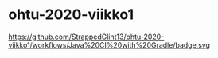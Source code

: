 # ohtu-2020-viikko1

https://github.com/StrappedGlint13/ohtu-2020-viikko1/workflows/Java%20CI%20with%20Gradle/badge.svg
